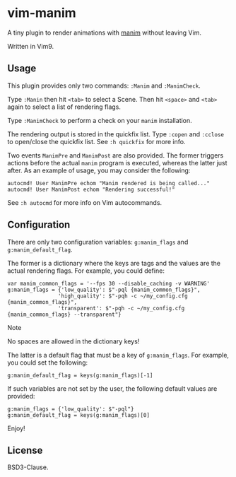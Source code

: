 # vim-manim

A tiny plugin to render animations with [manim](https://www.manim.community)
without leaving Vim.

Written in Vim9.

## Usage

This plugin provides only two commands: `:Manim` and `:ManimCheck`.

Type `:Manin` then hit `<tab>` to select a Scene. Then hit `<space>` and
`<tab>` again to select a list of rendering flags.

Type `:ManimCheck` to perform a check on your `manim` installation.

The rendering output is stored in the quickfix list. Type `:copen` and
`:cclose` to open/close the quickfix list. See `:h quickfix` for more info.

Two events `ManimPre` and `ManimPost` are also provided. The former triggers
actions before the actual `manim` program is executed, whereas the latter just
after. As an example of usage, you may consider the following:

```
autocmd! User ManimPre echom "Manim rendered is being called..."
autocmd! User ManimPost echom "Rendering successful!"
```

See `:h autocmd` for more info on Vim autocommands.

## Configuration

There are only two configuration variables: `g:manim_flags` and
`g:manim_default_flag`.

The former is a dictionary where the keys are tags and the values are the
actual rendering flags. For example, you could define:

```
var manim_common_flags = '--fps 30 --disable_caching -v WARNING'
g:manim_flags = {'low_quality': $"-pql {manim_common_flags}",
                'high_quality': $"-pqh -c ~/my_config.cfg {manim_common_flags}",
                'transparent': $"-pqh -c ~/my_config.cfg {manim_common_flags} --transparent"}
```

> [!NOTE]
>
> No spaces are allowed in the dictionary keys!

The latter is a default flag that must be a key of `g:manim_flags`. For
example, you could set the following:

```
g:manim_default_flag = keys(g:manim_flags)[-1]
```

If such variables are not set by the user, the following default values are
provided:

```
g:manim_flags = {'low_quality': $"-pql"}
g:manim_default_flag = keys(g:manim_flags)[0]
```

Enjoy!

## License

BSD3-Clause.
